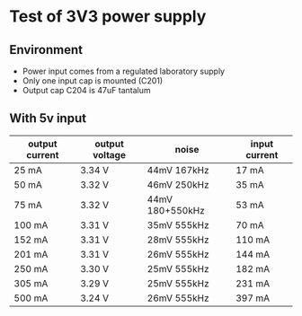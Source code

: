 Test of 3V3 power supply
========================

Environment
-----------

 * Power input comes from a regulated laboratory supply
 * Only one input cap is mounted (C201)
 * Output cap C204 is 47uF tantalum

With 5v input
-------------

output current | output voltage |      noise       | input current
---------------|----------------|------------------|--------------
      25 mA    |      3.34 V    |  44mV 167kHz     |     17 mA
      50 mA    |      3.32 V    |  46mV 250kHz     |     35 mA
      75 mA    |      3.32 V    |  44mV 180+550kHz |     53 mA
     100 mA    |      3.31 V    |  35mV 555kHz     |     70 mA
     152 mA    |      3.31 V    |  28mV 555kHz     |    110 mA
     201 mA    |      3.31 V    |  26mV 555kHz     |    144 mA
     250 mA    |      3.30 V    |  25mV 555kHz     |    182 mA
     305 mA    |      3.29 V    |  25mV 555kHz     |    231 mA
     500 mA    |      3.24 V    |  26mV 555kHz     |    397 mA
